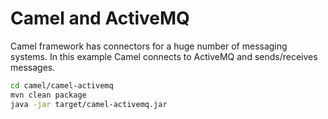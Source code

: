 # Camel and ActiveMQ
Camel framework has connectors for a huge number of messaging systems. In this example Camel connects to ActiveMQ and sends/receives messages.

```bash
cd camel/camel-activemq
mvn clean package
java -jar target/camel-activemq.jar
```